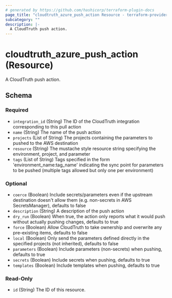 ```yaml
---
# generated by https://github.com/hashicorp/terraform-plugin-docs
page_title: "cloudtruth_azure_push_action Resource - terraform-provider-cloudtruth"
subcategory: ""
description: |-
  A CloudTruth push action.
---
```


# cloudtruth_azure_push_action (Resource)

A CloudTruth push action.



<!-- schema generated by tfplugindocs -->
## Schema

### Required

- `integration_id` (String) The ID of the CloudTruth integration corresponding to this pull action
- `name` (String) The name of the push action
- `projects` (List of String) The projects containing the parameters to pushed to the AWS destination
- `resource` (String) The mustache style resource string specifying the environment, project, and parameter
- `tags` (List of String) Tags specified in the form 'environment_name:tag_name' indicating the sync point for parameters to be pushed (multiple tags allowed but only one per environment)

### Optional

- `coerce` (Boolean) Include secrets/parameters even if the upstream destination doesn't allow them (e.g. non-secrets in AWS SecretsManager), defaults to false
- `description` (String) A description of the push action
- `dry_run` (Boolean) When true, the action only reports what it would push without actually pushing changes, defaults to true
- `force` (Boolean) Allow CloudTruth to take ownership and overwrite any pre-existing items, defaults to false
- `local` (Boolean) Only send the parameters defined directly in the specified projects (not inherited), defaults to false
- `parameters` (Boolean) Include parameters (non-secrets) when pushing, defaults to true
- `secrets` (Boolean) Include secrets when pushing, defaults to true
- `templates` (Boolean) Include templates when pushing, defaults to true

### Read-Only

- `id` (String) The ID of this resource.


